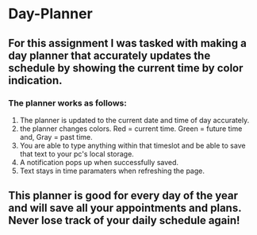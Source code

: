 # Day-Planner

## For this assignment I was tasked with making a day planner that accurately updates the schedule by showing the current time by color indication.
### The planner works as follows:
1. The planner is updated to the current date and time of day accurately.
2. the planner changes colors. Red = current time. Green = future time and, Gray = past time.
3. You are able to type anything within that timeslot and be able to save that text to your pc's local storage.
4. A notification pops up when successfully saved.
5. Text stays in time paramaters when refreshing the page.
## This planner is good for every day of the year and will save all your appointments and plans. Never lose track of your daily schedule again!